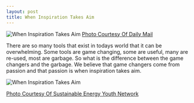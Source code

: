 ```yaml
---
layout: post
title: When Inspiration Takes Aim
---
```

![When Inspiration Takes Aim](http://127.0.0.1:4000/img/When_Inspiration_Takes_Aim/When_Inspiration_Takes_Aim.jpg)
[Photo Courtesy Of Daily Mail](http://www.dailymail.co.uk/travel/travel_news/article-3057659/Photographers-rediscover-Milky-Way-tackling-light-pollution-mesmerising-time-lapse-footage-Los-Angeles.html)

There are so many tools that exist in todays world that it can be overwhelming.
Some tools are game changing, some are useful, many are re-used, most are garbage.
So what is the difference between the game changers and the garbage. We believe
that game changers come from passion and that passion is when inspiration takes aim.

![When Inspiration Takes Aim](http://127.0.0.1:4000/img/When_Inspiration_Takes_Aim/modern_tools.jpg)

[Photo Courtesy Of Sustainable Energy Youth Network](http://seynetwork.eu/news-posts/tools-from-seyn-data-is-the-new-world-currency/)
